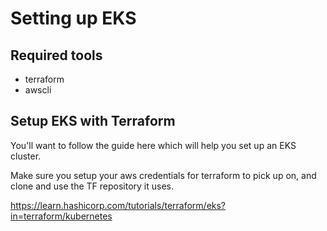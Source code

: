 # Setting up EKS

## Required tools

- terraform
- awscli

## Setup EKS with Terraform

You'll want to follow the guide here which will help you set up an EKS cluster.

Make sure you setup your aws credentials for terraform to pick up on, and clone
and use the TF repository it uses.

https://learn.hashicorp.com/tutorials/terraform/eks?in=terraform/kubernetes

